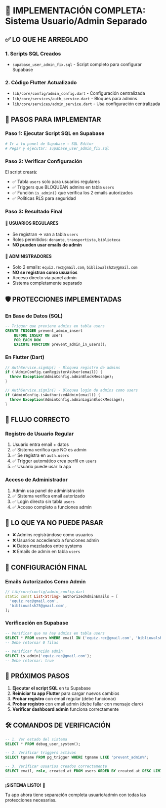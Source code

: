 # 🚀 IMPLEMENTACIÓN COMPLETA: Sistema Usuario/Admin Separado

## ✅ **LO QUE HE ARREGLADO**

### **1. Scripts SQL Creados**
- `supabase_user_admin_fix.sql` - Script completo para configurar Supabase

### **2. Código Flutter Actualizado**
- `lib/core/config/admin_config.dart` - Configuración centralizada
- `lib/core/services/auth_service.dart` - Bloques para admins  
- `lib/core/services/admin_service.dart` - Usa configuración centralizada

## 🔧 **PASOS PARA IMPLEMENTAR**

### **Paso 1: Ejecutar Script SQL en Supabase**
```bash
# Ir a tu panel de Supabase → SQL Editor
# Pegar y ejecutar: supabase_user_admin_fix.sql
```

### **Paso 2: Verificar Configuración**
El script creará:
- ✅ Tabla `users` solo para usuarios regulares
- ✅ Triggers que BLOQUEAN admins en tabla `users`
- ✅ Función `is_admin()` que verifica los 2 emails autorizados
- ✅ Políticas RLS para seguridad

### **Paso 3: Resultado Final**

#### **👥 USUARIOS REGULARES**
- Se registran → van a tabla `users`
- Roles permitidos: `donante`, `transportista`, `biblioteca`
- **NO pueden usar emails de admin**

#### **👑 ADMINISTRADORES**
- Solo 2 emails: `equiz.rec@gmail.com`, `bibliowalsh25@gmail.com`
- **NO se registran como usuarios**
- Acceso directo vía panel admin
- Sistema completamente separado

## 🛡️ **PROTECCIONES IMPLEMENTADAS**

### **En Base de Datos (SQL)**
```sql
-- Trigger que previene admins en tabla users
CREATE TRIGGER prevent_admin_insert 
    BEFORE INSERT ON users
    FOR EACH ROW 
    EXECUTE FUNCTION prevent_admin_in_users();
```

### **En Flutter (Dart)**
```dart
// AuthService.signUp() - Bloquea registro de admins
if (!AdminConfig.canRegisterAsUser(email)) {
  throw Exception(AdminConfig.adminBlockMessage);
}

// AuthService.signIn() - Bloquea login de admins como users
if (AdminConfig.isAuthorizedAdmin(email)) {
  throw Exception(AdminConfig.adminLoginBlockMessage);
}
```

## 🔄 **FLUJO CORRECTO**

### **Registro de Usuario Regular**
1. Usuario entra email + datos
2. ✅ Sistema verifica que NO es admin  
3. ✅ Se registra en `auth.users`
4. ✅ Trigger automático crea perfil en `users`
5. ✅ Usuario puede usar la app

### **Acceso de Administrador**
1. Admin usa panel de administración
2. ✅ Sistema verifica email autorizado
3. ✅ Login directo sin tabla `users`
4. ✅ Acceso completo a funciones admin

## 🚫 **LO QUE YA NO PUEDE PASAR**

- ❌ Admins registrándose como usuarios
- ❌ Usuarios accediendo a funciones admin
- ❌ Datos mezclados entre systems
- ❌ Emails de admin en tabla `users`

## 🎯 **CONFIGURACIÓN FINAL**

### **Emails Autorizados Como Admin**
```dart
// lib/core/config/admin_config.dart
static const List<String> authorizedAdminEmails = [
  'equiz.rec@gmail.com',
  'bibliowalsh25@gmail.com',
];
```

### **Verificación en Supabase**
```sql
-- Verificar que no hay admins en tabla users
SELECT * FROM users WHERE email IN ('equiz.rec@gmail.com', 'bibliowalsh25@gmail.com');
-- Debe retornar 0 filas

-- Verificar función admin
SELECT is_admin('equiz.rec@gmail.com');
-- Debe retornar: true
```

## 🚀 **PRÓXIMOS PASOS**

1. **Ejecutar el script SQL** en tu Supabase
2. **Reiniciar tu app Flutter** para cargar nuevos cambios
3. **Probar registro** con email regular (debe funcionar)
4. **Probar registro** con email admin (debe fallar con mensaje claro)
5. **Verificar dashboard admin** funciona correctamente

## 🛠️ **COMANDOS DE VERIFICACIÓN**

```sql
-- 1. Ver estado del sistema
SELECT * FROM debug_user_system();

-- 2. Verificar triggers activos
SELECT tgname FROM pg_trigger WHERE tgname LIKE 'prevent_admin%';

-- 3. Verificar usuarios creados correctamente
SELECT email, role, created_at FROM users ORDER BY created_at DESC LIMIT 10;
```

---

**¡SISTEMA LISTO!** 🎉

Tu app ahora tiene separación completa usuario/admin con todas las protecciones necesarias.